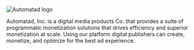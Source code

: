 
![Automatad logo](https://headerbidding.co/wp-content/uploads/2018/09/Automatad-Logo_New.png)


<!--

**Here are some ideas to get you started:**

🙋‍♀️ A short introduction - what is your organization all about?
🌈 Contribution guidelines - how can the community get involved?
👩‍💻 Useful resources - where can the community find your docs? Is there anything else the community should know?
🍿 Fun facts - what does your team eat for breakfast?
🧙 Remember, you can do mighty things with the power of [Markdown](https://docs.github.com/github/writing-on-github/getting-started-with-writing-and-formatting-on-github/basic-writing-and-formatting-syntax)
-->

Automatad, Inc. is a digital media products Co. that provides a suite of programmatic monetization solutions that drives efficiency and superior monetization at scale. Using our platform digital publishers can create, monetize, and optimize for the best ad experience. 
